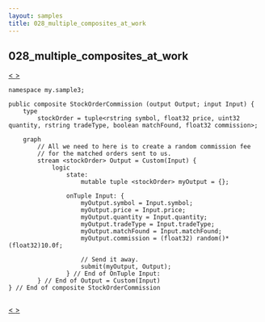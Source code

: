 ```yaml
---
layout: samples
title: 028_multiple_composites_at_work
---
```


## 028_multiple_composites_at_work

<div class="sampleNav"><a class="button" href="../028_multiple_composites_at_work_StockMatch.spl/"> < </a><a class="button" href="../029_spl_functions_at_work_Calculator.spl/"> > </a>
</div>

~~~~~~
namespace my.sample3;

public composite StockOrderCommission (output Output; input Input) {
	type
		stockOrder = tuple<rstring symbol, float32 price, uint32 quantity, rstring tradeType, boolean matchFound, float32 commission>;

	graph
		// All we need to here is to create a random commission fee
		// for the matched orders sent to us.
		stream <stockOrder> Output = Custom(Input) {
			logic
				state:
					mutable tuple <stockOrder> myOutput = {};

				onTuple Input: {										
					myOutput.symbol = Input.symbol;
					myOutput.price = Input.price;
					myOutput.quantity = Input.quantity;
					myOutput.tradeType = Input.tradeType;
					myOutput.matchFound = Input.matchFound;
					myOutput.commission = (float32) random()* (float32)10.0f;
					
					// Send it away.
					submit(myOutput, Output);
				} // End of OnTuple Input:
		} // End of Output = Custom(Input)
} // End of composite StockOrderCommission


~~~~~~

<div class="sampleNav"><a class="button" href="../028_multiple_composites_at_work_StockMatch.spl/"> < </a><a class="button" href="../029_spl_functions_at_work_Calculator.spl/"> > </a>
</div>

